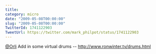 ```yaml
---
title: 
category: micro
date: "2009-05-08T00:00:00"
slug: "2009-05-08T00:00:00"
TwitterId: 1741122903
TweetUrl: https://twitter.com/mark_philpot/status/1741122903
---
```


[@Orli](https://twitter.com/Orli) Add in some virtual drums --
http://www.ronwinter.tv/drums.html
